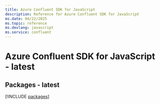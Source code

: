 ```yaml
---
title: Azure Confluent SDK for JavaScript
description: Reference for Azure Confluent SDK for JavaScript
ms.date: 04/22/2025
ms.topic: reference
ms.devlang: javascript
ms.service: confluent
---
```

# Azure Confluent SDK for JavaScript - latest
## Packages - latest
[!INCLUDE [packages](confluent-index.md)]